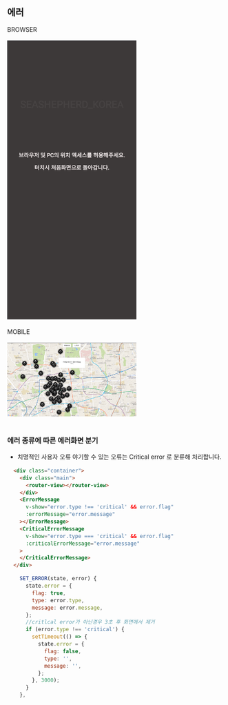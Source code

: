## 에러
<div style="width:300px;">
    <div>BROWSER</div>
    <br/>
    <img src="../README_ASSET/Critical.png"
    >
</div>
</br>
<div style="width:300px;">
    <div>MOBILE</div>
    <br/>
    <img src="../README_ASSET/Common.png" 
    >
</div>
<br>

### 에러 종류에 따른 에러화면 분기
- 치명적인 사용자 오류 야기할 수 있는 오류는 Critical error 로 분류해 처리합니다.
```html
  <div class="container">
    <div class="main">
      <router-view></router-view>
    </div>
    <ErrorMessage
      v-show="error.type !== 'critical' && error.flag"
      :errorMessage="error.message"
    ></ErrorMessage>
    <CriticalErrorMessage
      v-show="error.type === 'critical' && error.flag"
      :criticalErrorMessage="error.message"
    >
    </CriticalErrorMessage>
  </div>
```
```javascript
    SET_ERROR(state, error) {
      state.error = {
        flag: true,
        type: error.type,
        message: error.message,
      };
      //critlcal error가 아닌경우 3초 후 화면에서 제거
      if (error.type !== 'critical') {
        setTimeout(() => {
          state.error = {
            flag: false,
            type: '',
            message: '',
          };
        }, 3000);
      }
    },
```